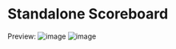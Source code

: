 # Standalone Scoreboard

Preview: 
![image](https://user-images.githubusercontent.com/72443203/217663908-4b23506d-9489-45f1-ad7b-1e452d9224e8.png)
![image](https://user-images.githubusercontent.com/72443203/217664002-c3df7e7d-3fb6-4cae-97ec-faeffb0a4177.png)
